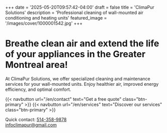 +++
date = '2025-05-20T09:57:42-04:00'
draft = false
title = 'ClimaPur Solutions'
description = 'Professional cleaning of wall-mounted air conditioning and heating units'
featured_image = '/images/cover/1000001542.jpg'
+++

# Breathe clean air and extend the life of your appliances in the Greater Montreal area!

At ClimaPur Solutions, we offer specialized cleaning and maintenance services for your wall-mounted units. Enjoy healthier air, improved energy efficiency, and optimal comfort.

{{< navbutton url="/en/contact" text="Get a free quote" class="btn-primary" >}}
{{< navbutton url="/en/services" text="Discover our services" class="btn-primary" >}}

Quick contact: <a href="tel:+15143589878">514-358-9878</a> <br>infoclimapur@gmail.com
